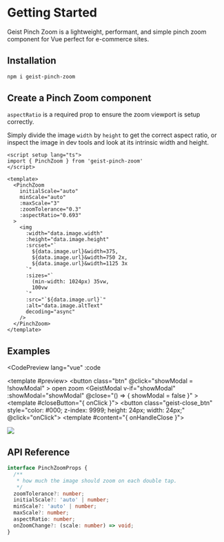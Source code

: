<script setup>
import { ref, Teleport } from 'vue'
import CodePreview from './.vitepress/components/CodePreview.vue'
import GeistModal from './.vitepress/components/GeistModal.vue'
import CloseIcon from './.vitepress/components/CloseIcon.vue'
import { PinchZoom } from '../lib'
import Note from './.vitepress/components/Note.vue'

const code = `
<script setup lang=\"ts\">
import { PinchZoom } from 'geist-pinch-zoom'
<\/script>

<template>
  <GeistModal v-if="showModal">
    <template #content">
      <div
        :style="{
          alignItems: 'center',
          position: 'relative',
          height: '100%',
          width: '100%',
          display: 'flex',
          flexDirection: 'column'
        }"
      >
        <PinchZoom
          initialScale="auto"
          minScale="auto"
          :maxScale="3"
          :zoomTolerance="0.3"
          :aspectRatio="0.693"
        >
          <img
            src="/shoes.webp"
            :style="{
              position: 'relative',
              width: '100%',
              display: 'block',
              height: 'auto',
              maxWidth: '100%',
              textAlign: 'center'
            }"
          />
        </PinchZoom>
      </div>
    </template>
  </GeistModal>
<template>
`

const showModal = ref(false)
</script>

# Getting Started

Geist Pinch Zoom is a lightweight, performant, and simple pinch zoom component for Vue perfect for e-commerce sites.

## Installation

```sh
npm i geist-pinch-zoom
```

## Create a Pinch Zoom component

<Note type="warning">
<code>aspectRatio</code> is a required prop to ensure the zoom viewport is setup correctly.
</Note>

Simply divide the image `width` by `height` to get the correct aspect ratio, or inspect the image in dev tools and look at its intrinsic width and height.

```vue {11}
<script setup lang="ts">
import { PinchZoom } from 'geist-pinch-zoom'
</script>

<template>
  <PinchZoom
    initialScale="auto"
    minScale="auto"
    :maxScale="3"
    :zoomTolerance="0.3"
    :aspectRatio="0.693"
  >
    <img
      :width="data.image.width"
      :height="data.image.height"
      :srcset="`
        ${data.image.url}&width=375,
        ${data.image.url}&width=750 2x,
        ${data.image.url}&width=1125 3x
      `"
      :sizes="`
        (min-width: 1024px) 35vw,
        100vw
      `"
      :src="`${data.image.url}`"
      :alt="data.image.altText"
      decoding="async"
    />
  </PinchZoom>
</template>
```

## Examples

<CodePreview
  lang="vue"
  :code
>
  <template #preview>
    <button
      class="btn"
      @click="showModal = !showModal"
    >
      open zoom
    </button>
    <Teleport to="body">
      <GeistModal
        v-if="showModal"
        :showModal="showModal"
        @close="() => {
          showModal = false
        }"
      >
        <template #closeButton="{ onClick }">
          <button class="geist-close_btn" style="color: #000; z-index: 9999; height: 24px; width: 24px;" @click="onClick">
            <CloseIcon />
          </button>
        </template>
        <template #content="{ onHandleClose }">
          <div
            :style="{
              alignItems: 'center',
              position: 'relative',
              height: '100%',
              width: '100%',
              display: 'flex',
              flexDirection: 'column'
            }"
          >
            <PinchZoom
              initialScale="auto"
              minScale="auto"
              :maxScale="3"
              :zoomTolerance="0.3"
              :aspectRatio="0.6923"
            >
              <img
                src="/shoes2.webp"
                :style="{
                  position: 'relative',
                  width: '100%',
                  display: 'block',
                  height: 'auto',
                  maxWidth: '100%',
                  textAlign: 'center'
                }"
              />
            </PinchZoom>
          </div>
        </template>
      </GeistModal>
    </Teleport>
  </template>
</CodePreview>

## API Reference

```ts
interface PinchZoomProps {
  /**
   * how much the image should zoom on each double tap.
   */
  zoomTolerance?: number;
  initialScale?: 'auto' | number;
  minScale?: 'auto' | number;
  maxScale?: number;
  aspectRatio: number;
  onZoomChange?: (scale: number) => void;
}
```